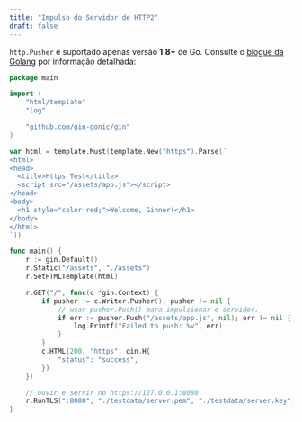 ```yaml
---
title: "Impulso do Servidor de HTTP2"
draft: false
---
```


`http.Pusher` é suportado apenas versão **1.8+** de Go. Consulte o [blogue da Golang](https://blog.golang.org/h2push) por informação detalhada:

```go
package main

import (
	"html/template"
	"log"

	"github.com/gin-gonic/gin"
)

var html = template.Must(template.New("https").Parse(`
<html>
<head>
  <title>Https Test</title>
  <script src="/assets/app.js"></script>
</head>
<body>
  <h1 style="color:red;">Welcome, Ginner!</h1>
</body>
</html>
`))

func main() {
	r := gin.Default()
	r.Static("/assets", "./assets")
	r.SetHTMLTemplate(html)

	r.GET("/", func(c *gin.Context) {
		if pusher := c.Writer.Pusher(); pusher != nil {
			// usar pusher.Push() para impulsionar o servidor.
			if err := pusher.Push("/assets/app.js", nil); err != nil {
				log.Printf("Failed to push: %v", err)
			}
		}
		c.HTML(200, "https", gin.H{
			"status": "success",
		})
	})

	// ouvir e servir no https://127.0.0.1:8080
	r.RunTLS(":8080", "./testdata/server.pem", "./testdata/server.key")
}
```

